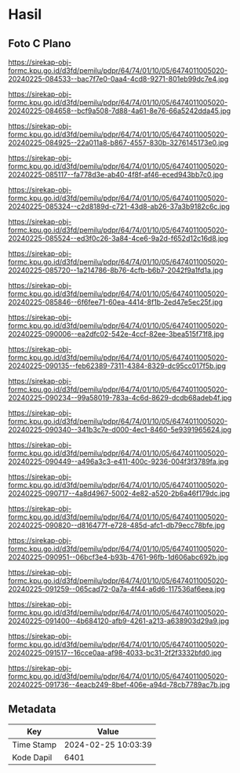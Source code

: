 # Hasil

## Foto C Plano

https://sirekap-obj-formc.kpu.go.id/d3fd/pemilu/pdpr/64/74/01/10/05/6474011005020-20240225-084533--bac7f7e0-0aa4-4cd8-9271-801eb99dc7e4.jpg

https://sirekap-obj-formc.kpu.go.id/d3fd/pemilu/pdpr/64/74/01/10/05/6474011005020-20240225-084658--bcf9a508-7d88-4a61-8e76-66a5242dda45.jpg

https://sirekap-obj-formc.kpu.go.id/d3fd/pemilu/pdpr/64/74/01/10/05/6474011005020-20240225-084925--22a011a8-b867-4557-830b-3276145173e0.jpg

https://sirekap-obj-formc.kpu.go.id/d3fd/pemilu/pdpr/64/74/01/10/05/6474011005020-20240225-085117--fa778d3e-ab40-4f8f-af46-eced943bb7c0.jpg

https://sirekap-obj-formc.kpu.go.id/d3fd/pemilu/pdpr/64/74/01/10/05/6474011005020-20240225-085324--c2d8189d-c721-43d8-ab26-37a3b9182c6c.jpg

https://sirekap-obj-formc.kpu.go.id/d3fd/pemilu/pdpr/64/74/01/10/05/6474011005020-20240225-085524--ed3f0c26-3a84-4ce6-9a2d-f652d12c16d8.jpg

https://sirekap-obj-formc.kpu.go.id/d3fd/pemilu/pdpr/64/74/01/10/05/6474011005020-20240225-085720--1a214786-8b76-4cfb-b6b7-2042f9a1fd1a.jpg

https://sirekap-obj-formc.kpu.go.id/d3fd/pemilu/pdpr/64/74/01/10/05/6474011005020-20240225-085846--6f6fee71-60ea-4414-8f1b-2ed47e5ec25f.jpg

https://sirekap-obj-formc.kpu.go.id/d3fd/pemilu/pdpr/64/74/01/10/05/6474011005020-20240225-090006--ea2dfc02-542e-4ccf-82ee-3bea515f71f8.jpg

https://sirekap-obj-formc.kpu.go.id/d3fd/pemilu/pdpr/64/74/01/10/05/6474011005020-20240225-090135--feb62389-7311-4384-8329-dc95cc017f5b.jpg

https://sirekap-obj-formc.kpu.go.id/d3fd/pemilu/pdpr/64/74/01/10/05/6474011005020-20240225-090234--99a58019-783a-4c6d-8629-dcdb68adeb4f.jpg

https://sirekap-obj-formc.kpu.go.id/d3fd/pemilu/pdpr/64/74/01/10/05/6474011005020-20240225-090340--341b3c7e-d000-4ec1-8460-5e9391965624.jpg

https://sirekap-obj-formc.kpu.go.id/d3fd/pemilu/pdpr/64/74/01/10/05/6474011005020-20240225-090449--a496a3c3-e411-400c-9236-004f3f3789fa.jpg

https://sirekap-obj-formc.kpu.go.id/d3fd/pemilu/pdpr/64/74/01/10/05/6474011005020-20240225-090717--4a8d4967-5002-4e82-a520-2b6a46f179dc.jpg

https://sirekap-obj-formc.kpu.go.id/d3fd/pemilu/pdpr/64/74/01/10/05/6474011005020-20240225-090820--d816477f-e728-485d-afc1-db79ecc78bfe.jpg

https://sirekap-obj-formc.kpu.go.id/d3fd/pemilu/pdpr/64/74/01/10/05/6474011005020-20240225-090951--06bcf3e4-b93b-4761-96fb-1d606abc692b.jpg

https://sirekap-obj-formc.kpu.go.id/d3fd/pemilu/pdpr/64/74/01/10/05/6474011005020-20240225-091259--065cad72-0a7a-4f44-a6d6-117536af6eea.jpg

https://sirekap-obj-formc.kpu.go.id/d3fd/pemilu/pdpr/64/74/01/10/05/6474011005020-20240225-091400--4b684120-afb9-4261-a213-a638903d29a9.jpg

https://sirekap-obj-formc.kpu.go.id/d3fd/pemilu/pdpr/64/74/01/10/05/6474011005020-20240225-091517--16cce0aa-af98-4033-bc31-2f2f3332bfd0.jpg

https://sirekap-obj-formc.kpu.go.id/d3fd/pemilu/pdpr/64/74/01/10/05/6474011005020-20240225-091736--4eacb249-8bef-406e-a94d-78cb7789ac7b.jpg


## Metadata

| Key        | Value               |
| ---------- | ------------------- |
| Time Stamp | 2024-02-25 10:03:39 |
| Kode Dapil | 6401                |



